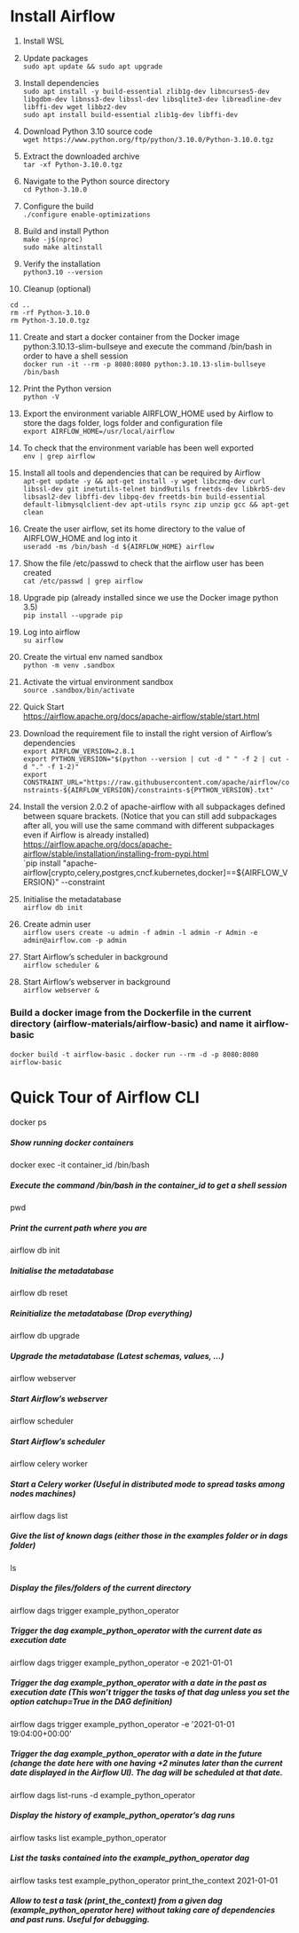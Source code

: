 # Install Airflow

1. Install WSL

2. Update packages <br>
`sudo apt update && sudo apt upgrade`

3. Install dependencies <br>
`sudo apt install -y build-essential zlib1g-dev libncurses5-dev libgdbm-dev libnss3-dev libssl-dev libsqlite3-dev libreadline-dev libffi-dev wget libbz2-dev` <br>
`sudo apt install build-essential zlib1g-dev libffi-dev` 
  
5. Download Python 3.10 source code <br>
`wget https://www.python.org/ftp/python/3.10.0/Python-3.10.0.tgz` 
  
6. Extract the downloaded archive <br>
`tar -xf Python-3.10.0.tgz` <br>
   
7. Navigate to the Python source directory <br>
`cd Python-3.10.0` <br>
   
8. Configure the build <br>
`./configure enable-optimizations` <br>
   
9. Build and install Python <br>
`make -j$(nproc)` <br>
`sudo make altinstall` <br>
   
10. Verify the installation <br>
`python3.10 --version` <br>
   
11. Cleanup (optional) <br>
``` 
cd ..
rm -rf Python-3.10.0
rm Python-3.10.0.tgz
``` 
 
11. Create and start a docker container from the Docker image python:3.10.13-slim-bullseye and execute the command /bin/bash in order to have a shell session <br>
`docker run -it --rm -p 8080:8080 python:3.10.13-slim-bullseye /bin/bash` <br>

12. Print the Python version <br>
`python -V` <br>
 
13. Export the environment variable AIRFLOW_HOME used by Airflow to store the dags folder, logs folder and configuration file <br>
`export AIRFLOW_HOME=/usr/local/airflow` <br>

14. To check that the environment variable has been well exported <br>
`env | grep airflow` <br>
 
15. Install all tools and dependencies that can be required by Airflow <br>
`apt-get update -y && apt-get install -y wget libczmq-dev curl libssl-dev git inetutils-telnet bind9utils freetds-dev libkrb5-dev libsasl2-dev libffi-dev libpq-dev freetds-bin build-essential default-libmysqlclient-dev apt-utils rsync zip unzip gcc && apt-get clean`

16. Create the user airflow, set its home directory to the value of AIRFLOW_HOME and log into it <br>
`useradd -ms /bin/bash -d ${AIRFLOW_HOME} airflow` <br>
 
17. Show the file /etc/passwd to check that the airflow user has been created <br>
`cat /etc/passwd | grep airflow` <br>
 
18. Upgrade pip (already installed since we use the Docker image python 3.5) <br>
`pip install --upgrade pip` <br>
 
19. Log into airflow <br>
`su airflow` <br>

20. Create the virtual env named sandbox  <br>
`python -m venv .sandbox` <br>
 
21. Activate the virtual environment sandbox <br>
`source .sandbox/bin/activate` <br>

22. Quick Start <br>
https://airflow.apache.org/docs/apache-airflow/stable/start.html <br>

23. Download the requirement file to install the right version of Airflow’s dependencies <br>
`export AIRFLOW_VERSION=2.8.1` <br>
`export PYTHON_VERSION="$(python --version | cut -d " " -f 2 | cut -d "." -f 1-2)"` <br>
`export CONSTRAINT_URL="https://raw.githubusercontent.com/apache/airflow/constraints-${AIRFLOW_VERSION}/constraints-${PYTHON_VERSION}.txt"` <br>
  
24. Install the version 2.0.2 of apache-airflow with all subpackages defined between square brackets. (Notice that you can still add subpackages after all, you will use the same command with different subpackages even if Airflow is already installed) <br>
https://airflow.apache.org/docs/apache-airflow/stable/installation/installing-from-pypi.html <br>
`pip install "apache-airflow[crypto,celery,postgres,cncf.kubernetes,docker]==${AIRFLOW_VERSION}" --constraint 
  
25. Initialise the metadatabase <br>
`airflow db init` <br>

26. Create admin user <br>
`airflow users create -u admin -f admin -l admin -r Admin -e admin@airflow.com -p admin` <br>

27. Start Airflow’s scheduler in background <br>
`airflow scheduler &` <br>

28. Start Airflow’s webserver in background <br>
`airflow webserver &` <br>


### Build a docker image from the Dockerfile in the current directory (airflow-materials/airflow-basic)  and name it airflow-basic <br>
`docker build -t airflow-basic .`
`docker run --rm -d -p 8080:8080 airflow-basic`


# Quick Tour of Airflow CLI

docker ps
#####  Show running docker containers


docker exec -it container_id /bin/bash
#####  Execute the command /bin/bash in the container_id to get a shell session


pwd
#####  Print the current path where you are


airflow db init
#####  Initialise the metadatabase


airflow db reset
#####  Reinitialize the metadatabase (Drop everything)


airflow db upgrade
#####  Upgrade the metadatabase (Latest schemas, values, ...)


airflow webserver
#####  Start Airflow’s webserver


airflow scheduler
#####  Start Airflow’s scheduler


airflow celery worker
#####  Start a Celery worker (Useful in distributed mode to spread tasks among nodes machines)


airflow dags list
#####  Give the list of known dags (either those in the examples folder or in dags folder)


ls
#####  Display the files/folders of the current directory 


airflow dags trigger example_python_operator
#####  Trigger the dag example_python_operator with the current date as execution date


airflow dags trigger example_python_operator -e 2021-01-01
#####  Trigger the dag example_python_operator with a date in the past as execution date (This won’t trigger the tasks of that dag unless you set the option catchup=True in the DAG definition)


airflow dags trigger example_python_operator -e '2021-01-01 19:04:00+00:00'
#####  Trigger the dag example_python_operator with a date in the future (change the date here with one having +2 minutes later than the current date displayed in the Airflow UI). The dag will be scheduled at that date.


airflow dags list-runs -d example_python_operator
#####  Display the history of example_python_operator’s dag runs


airflow tasks list example_python_operator
#####  List the tasks contained into the example_python_operator dag


airflow tasks test example_python_operator print_the_context 2021-01-01
#####  Allow to test a task (print_the_context) from a given dag (example_python_operator here) without taking care of dependencies and past runs. Useful for debugging.
